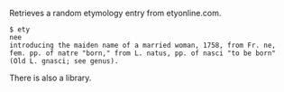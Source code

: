 Retrieves a random etymology entry from etyonline.com.

    $ ety
    nee
    introducing the maiden name of a married woman, 1758, from Fr. ne,
    fem. pp. of natre "born," from L. natus, pp. of nasci "to be born"
    (Old L. gnasci; see genus).

There is also a library.
